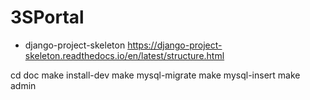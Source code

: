 # 3SPortal

- django-project-skeleton
https://django-project-skeleton.readthedocs.io/en/latest/structure.html

cd doc
make install-dev 
make mysql-migrate
make mysql-insert
make admin
